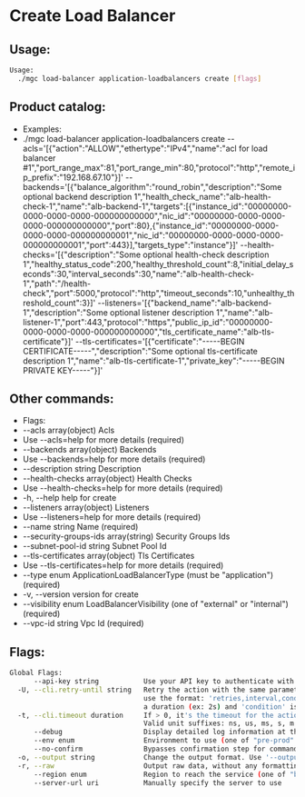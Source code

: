 # Create Load Balancer

## Usage:
```bash
Usage:
  ./mgc load-balancer application-loadbalancers create [flags]
```

## Product catalog:
- Examples:
- ./mgc load-balancer application-loadbalancers create --acls='[{"action":"ALLOW","ethertype":"IPv4","name":"acl for load balancer #1","port_range_max":81,"port_range_min":80,"protocol":"http","remote_ip_prefix":"192.168.67.10"}]' --backends='[{"balance_algorithm":"round_robin","description":"Some optional backend description 1","health_check_name":"alb-health-check-1","name":"alb-backend-1","targets":[{"instance_id":"00000000-0000-0000-0000-000000000000","nic_id":"00000000-0000-0000-0000-000000000000","port":80},{"instance_id":"00000000-0000-0000-0000-000000000001","nic_id":"00000000-0000-0000-0000-000000000001","port":443}],"targets_type":"instance"}]' --health-checks='[{"description":"Some optional health-check description 1","healthy_status_code":200,"healthy_threshold_count":8,"initial_delay_seconds":30,"interval_seconds":30,"name":"alb-health-check-1","path":"/health-check","port":5000,"protocol":"http","timeout_seconds":10,"unhealthy_threshold_count":3}]' --listeners='[{"backend_name":"alb-backend-1","description":"Some optional listener description 1","name":"alb-listener-1","port":443,"protocol":"https","public_ip_id":"00000000-0000-0000-0000-000000000000","tls_certificate_name":"alb-tls-certificate"}]' --tls-certificates='[{"certificate":"-----BEGIN CERTIFICATE-----","description":"Some optional tls-certificate description 1","name":"alb-tls-certificate-1","private_key":"-----BEGIN PRIVATE KEY-----"}]'

## Other commands:
- Flags:
- --acls array(object)                  Acls
- Use --acls=help for more details (required)
- --backends array(object)              Backends
- Use --backends=help for more details (required)
- --description string                  Description
- --health-checks array(object)         Health Checks
- Use --health-checks=help for more details (required)
- -h, --help                                help for create
- --listeners array(object)             Listeners
- Use --listeners=help for more details (required)
- --name string                         Name (required)
- --security-groups-ids array(string)   Security Groups Ids
- --subnet-pool-id string               Subnet Pool Id
- --tls-certificates array(object)      Tls Certificates
- Use --tls-certificates=help for more details (required)
- --type enum                           ApplicationLoadBalancerType (must be "application") (required)
- -v, --version                             version for create
- --visibility enum                     LoadBalancerVisibility (one of "external" or "internal") (required)
- --vpc-id string                       Vpc Id (required)

## Flags:
```bash
Global Flags:
      --api-key string           Use your API key to authenticate with the API
  -U, --cli.retry-until string   Retry the action with the same parameters until the given condition is met. The flag parameters
                                 use the format: 'retries,interval,condition', where 'retries' is a positive integer, 'interval' is
                                 a duration (ex: 2s) and 'condition' is a 'engine=value' pair such as "jsonpath=expression"
  -t, --cli.timeout duration     If > 0, it's the timeout for the action execution. It's specified as numbers and unit suffix.
                                 Valid unit suffixes: ns, us, ms, s, m and h. Examples: 300ms, 1m30s
      --debug                    Display detailed log information at the debug level
      --env enum                 Environment to use (one of "pre-prod" or "prod") (default "prod")
      --no-confirm               Bypasses confirmation step for commands that ask a confirmation from the user
  -o, --output string            Change the output format. Use '--output=help' to know more details.
  -r, --raw                      Output raw data, without any formatting or coloring
      --region enum              Region to reach the service (one of "br-mgl1", "br-ne1" or "br-se1") (default "br-se1")
      --server-url uri           Manually specify the server to use
```

